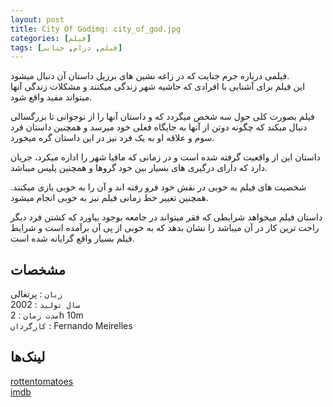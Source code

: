 ```yaml
---
layout: post
title: City Of Godimg: city_of_god.jpg
categories: [فیلم]
tags: [فیلم, درام, جنایی]
---
```


فیلمی درباره جرم جنایت که در زاغه نشین های برزیل داستان آن دنبال میشود.  
این فیلم برای آشنایی با افرادی که حاشیه شهر زندگی میکنند و مشکلات زندگی آنها میتواند مفید واقع شود.  

فیلم بصورت کلی حول سه شخص میگردد که و داستان آنها را از نوجوانی تا بزرگسالی دنبال میکند که چگونه دوتن از آنها به جایگاه فعلی خود میرسد و همچنین داستان فرد سوم و علاقه او به یک فرد نیز در این داستان گره میخورد.  

داستان این از واقعیت گرفته شده است و در زمانی که مافیا شهر را اداره میکرد، جریان دارد که دارای درگیری های بسیار بین خود گروها و همچنین پلیس میباشد.  

شخصیت های فیلم به خوبی در نقش خود فرو رفته اند و آن را به خوبی بازی میکنند. همچنین تغییر خط زمانی فیلم نیز به خوبی انجام میشود.  

داستان فیلم میخواهد شرایطی که فقر میتواند در جامعه بوجود بیاورد که کشتن فرد دیگر راحت ترین کار در آن میباشد را نشان بدهد که به خوبی از پی آن برآمده است و شرایط فیلم بسیار واقع گرایانه شده است.  

## مشخصات

`زبان` : پرتغالی  
`سال تولید` : 2002  
`مدت زمان` : 2h 10m  
`کارگردان` : Fernando Meirelles

## لینک‌ها

[rottentomatoes](https://www.rottentomatoes.com/m/city_of_god)  
[imdb](https://www.imdb.com/title/tt0317248/)